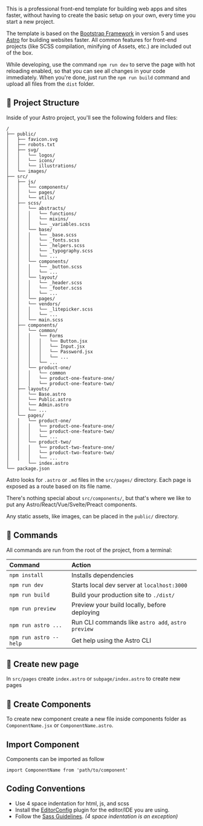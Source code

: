 

This is a professional front-end template for building web apps and sites faster, without having to create the basic
setup on your own, every time you start a new project.

The template is based on the [Bootstrap Framework](http://getbootstrap.com/) in version 5 and
uses [Astro](https://astro.build/) for building websites faster. All common features for
front-end projects (like SCSS compilation, minifying of Assets, etc.) are included out of the box.

While developing, use the command `npm run dev` to serve the page with hot reloading enabled, 
so that you can see all changes in your code immediately. When you're done, just run 
the `npm run build` command and upload all files from the `dist` folder.

## 🚀 Project Structure

Inside of your Astro project, you'll see the following folders and files:

```
/
├── public/
│   ├── favicon.svg
│   ├── robots.txt
│   ├── svg/
│   │   └── logos/
│   │   └── icons/
│   │   └── illustrations/
│   └── images/
├── src/
│   ├── js/
│   │   └── components/
│   │   └── pages/
│   │   └── utils/
│   ├── scss/
│   │   └── abstracts/
│   │   │   └── functions/
│   │   │   └── mixins/
│   │   │   └── _variables.scss
│   │   └── base/
│   │   │   └── _base.scss
│   │   │   └── _fonts.scss
│   │   │   └── _helpers.scss
│   │   │   └── _typography.scss
│   │   │   └── ...
│   │   └── components/
│   │   │   └── _button.scss
│   │   │   └── ...
│   │   └── layout/
│   │   │   └── _header.scss
│   │   │   └── _footer.scss
│   │   │   └── ...
│   │   └── pages/
│   │   └── vendors/
│   │   │   └── _litepicker.scss
│   │   │   └── ...
│   │   └── main.scss
│   ├── components/
│   │   └── common/
│   │   │   └── Forms
│   │   │   │   └── Button.jsx
│   │   │   │   └── Input.jsx
│   │   │   │   └── Password.jsx
│   │   │   │   └── ...
│   │   │   └── ...
│   │   └── product-one/
│   │   │   └── common
│   │   │   └── product-one-feature-one/
│   │   │   └── product-one-feature-two/
│   ├── layouts/
│   │   └── Base.astro
│   │   └── Public.astro
│   │   └── Admin.astro
│   │   └── ...
│   └── pages/
│   │   └── product-one/
│   │   │   └── product-one-feature-one/
│   │   │   └── product-one-feature-two/
│   │   │   └── ...
│   │   └── product-two/
│   │   │   └── product-two-feature-one/
│   │   │   └── product-two-feature-two/
│   │   │   └── ...
│       └── index.astro
└── package.json
```

Astro looks for `.astro` or `.md` files in the `src/pages/` directory. Each page is exposed as a route based on its file name.

There's nothing special about `src/components/`, but that's where we like to put any Astro/React/Vue/Svelte/Preact components.

Any static assets, like images, can be placed in the `public/` directory.

## 🧞 Commands

All commands are run from the root of the project, from a terminal:

| Command                | Action                                             |
| :--------------------- | :------------------------------------------------- |
| `npm install`          | Installs dependencies                              |
| `npm run dev`          | Starts local dev server at `localhost:3000`        |
| `npm run build`        | Build your production site to `./dist/`            |
| `npm run preview`      | Preview your build locally, before deploying       |
| `npm run astro ...`    | Run CLI commands like `astro add`, `astro preview` |
| `npm run astro --help` | Get help using the Astro CLI                       |

## 👀 Create new page

In `src/pages` create `index.astro` or `subpage/index.astro` to create new pages

## 👀 Create Components

To create new component create a new file inside components folder as `ComponentName.jsx` or `ComponentName.astro`.

## Import Component

Components can be imported as follow

`import ComponentName from 'path/to/component'`

## Coding Conventions

- Use 4 space indentation for html, js, and scss
- Install the [EditorConfig](https://editorconfig.org/) plugin for the editor/IDE you are using.
- Follow the [Sass Guidelines](https://sass-guidelin.es/). _(4 space indentation is an exception)_

